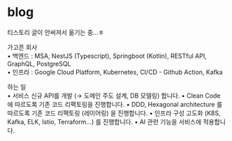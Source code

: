 # blog
티스토리 글이 안써져서 옮기는 중...ㅎ


가고픈 회사<br>
   • 백엔드 : MSA, NestJS (Typescript), Springboot (Kotlin), RESTful API, GraphQL, PostgreSQL<br>
   • 인프라 : Google Cloud Platform, Kubernetes, CI/CD - Github Action, Kafka<br>
   
하는 일  
• 서비스 신규 API를 개발 (→ 도메인 주도 설계, DB 모델링) 합니다.
• Clean Code 에 따르도록 기존 코드 리팩토링을 진행합니다.
• DDD, Hexagonal architecture 를 따르도록 기존 코드 리팩토링 (레이어링) 을 진행합니다.
• 인프라 구성 고도화 (K8S, Kafka, ELK, Istio, Terraform…) 를 진행합니다.
• AI 관련 기능을 서비스에 적용합니다.
   
